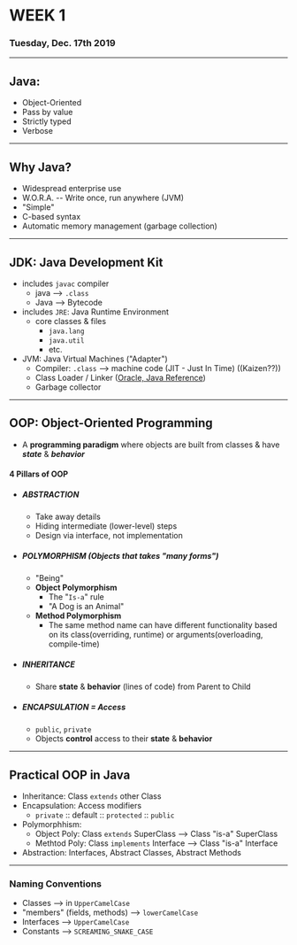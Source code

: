 # WEEK 1
### Tuesday, Dec. 17th 2019

---
## Java:
- Object-Oriented
- Pass by value
- Strictly typed
- Verbose

---
## Why Java?
- Widespread enterprise use
- W.O.R.A. -- Write once, run anywhere (JVM)
- "Simple"
- C-based syntax
- Automatic memory management (garbage collection)

---
## JDK: Java Development Kit
- includes `javac` compiler
  * java --> `.class`
  * Java --> Bytecode
- includes `JRE`: Java Runtime Environment
  * core classes & files
    - `java.lang`
    - `java.util`
    - etc.
- JVM: Java Virtual Machines ("Adapter")
  * Compiler: `.class` --> machine code (JIT - Just In Time) ((Kaizen??))
  * Class Loader / Linker ([Oracle, Java Reference](https://docs.oracle.com/javase/specs/jvms/se7/html/jvms-5.html))
  * Garbage collector

---
## OOP: Object-Oriented Programming

- A **programming paradigm** where objects are built from classes & have ***state*** & ***behavior***
  
#### 4 Pillars of OOP
- ##### ABSTRACTION
  * Take away details
  * Hiding intermediate (lower-level) steps
  * Design via interface, not implementation

- ##### POLYMORPHISM (Objects that takes "many forms")
  * "Being"
  * **Object Polymorphism**
    - The "`Is-a`" rule
    - "A Dog is an Animal"
  * **Method Polymorphism** 
    - The same method name can have different functionality based on its class(overriding, runtime) or arguments(overloading, compile-time)
- ##### INHERITANCE
  * Share **state** & **behavior** (lines of code) from Parent to Child
- ##### ENCAPSULATION = Access
  * `public`, `private`
  * Objects **control** access to their **state** & **behavior**

---
## Practical OOP in Java
- Inheritance: Class `extends` other Class
- Encapsulation: Access modifiers
  * `private` :: default :: `protected` :: `public`
- Polymorphhism:
  * Object Poly: Class `extends` SuperClass --> Class "is-a" SuperClass
  * Methtod Poly: Class `implements` Interface --> Class "is-a" Interface
- Abstraction: Interfaces, Abstract Classes, Abstract Methods

---
### Naming Conventions
- Classes --> in `UpperCamelCase`
- "members" (fields, methods) --> `lowerCamelCase`
- Interfaces --> `UpperCamelCase`
- Constants --> `SCREAMING_SNAKE_CASE`
